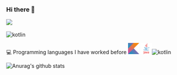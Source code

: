 ### Hi there 👋 

![](https://komarev.com/ghpvc/?username=your-github-serhatkarakoca&color=green)

![kotlin](https://github.com/devicons/devicon/blob/master/icons/kotlin/kotlin-original.svg=30x30?raw=true)

💻 Programming languages I have worked before <img src="https://github.com/devicons/devicon/blob/master/icons/kotlin/kotlin-original.svg" alt="kotlin" width="30" height="30"/>
 <img src="https://github.com/devicons/devicon/blob/master/icons/java/java-original-wordmark.svg" alt="kotlin" width="30" height="30"/><img src="" alt="kotlin" width="30" height="30"/>

![Anurag's github stats](https://github-readme-stats.vercel.app/api?username=serhatkarakoca&show_icons=true&theme=merko)
<!--
**serhatkarakoca/serhatkarakoca** is a ✨ _special_ ✨ repository because its `README.md` (this file) appears on your GitHub profile.

Here are some ideas to get you started:

- 🔭 I’m currently working on ...
- 🌱 I’m currently learning ...
- 👯 I’m looking to collaborate on ...
- 🤔 I’m looking for help with ...
- 💬 Ask me about ...
- 📫 How to reach me: ...
- 😄 Pronouns: ...
- ⚡ Fun fact: ...
-->

